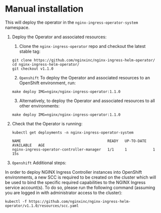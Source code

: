 # Manual installation

This will deploy the operator in the `nginx-ingress-operator-system` namespace.


1. Deploy the Operator and associated resources:
   1. Clone the `nginx-ingress-operator` repo and checkout the latest stable tag:
    ```
    git clone https://github.com/nginxinc/nginx-ingress-helm-operator/
    cd nginx-ingress-helm-operator/
    git checkout v1.1.0
    ```

   2. `Openshift` To deploy the Operator and associated resources to an OpenShift environment, run:
    ```
    make deploy IMG=nginx/nginx-ingress-operator:1.1.0
    ```

   3. Alternatively, to deploy the Operator and associated resources to all other environments:
    ```
    make deploy IMG=nginx/nginx-ingress-operator:1.1.0
    ```

2. Check that the Operator is running:
    ```
    kubectl get deployments -n nginx-ingress-operator-system

    NAME                                        READY   UP-TO-DATE   AVAILABLE   AGE
    nginx-ingress-operator-controller-manager   1/1     1            1           15s
    ```

3. `Openshift` Additional steps:

In order to deploy NGINX Ingress Controller instances into OpenShift environments, a new SCC is required to be created on the cluster which will be used to bind the specific required capabilities to the NGINX Ingress service account(s). To do so, please run the following command (assuming you are logged in with administrator access to the cluster):

`kubectl -f https://github.com/nginxinc/nginx-ingress-helm-operator/v1.1.0/resources/scc.yaml`
